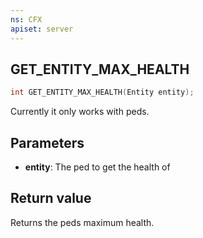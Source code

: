 ```yaml
---
ns: CFX
apiset: server
---
```

## GET_ENTITY_MAX_HEALTH

```c
int GET_ENTITY_MAX_HEALTH(Entity entity);
```

Currently it only works with peds.

## Parameters
* **entity**: The ped to get the health of

## Return value
Returns the peds maximum health.
